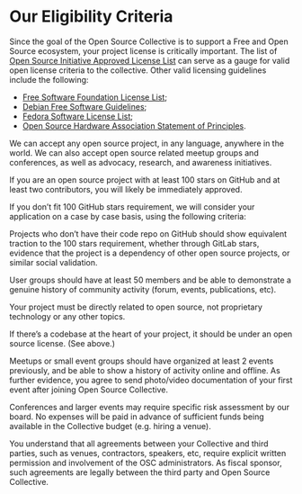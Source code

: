 # Our Eligibility Criteria 

Since the goal of the Open Source Collective is to support a Free and Open Source ecosystem, your project license is critically important. The list of [Open Source Initiative Approved License List](https://opensource.org/licenses) can serve as a gauge for valid open license criteria to the collective. Other valid licensing guidelines include the following: 

* [Free Software Foundation License List](https://www.gnu.org/licenses/license-list.html); 
* [Debian Free Software Guidelines](https://wiki.debian.org/DFSGLicenses); 
* [Fedora Software License List](https://fedoraproject.org/wiki/Licensing:Main?rd=Licensing);
* [Open Source Hardware Association Statement of Principles](https://www.oshwa.org/definition/).

We can accept any open source project, in any language, anywhere in the world. We can also accept open source related meetup groups and conferences, as well as advocacy, research, and awareness initiatives.

If you are an open source project with at least 100 stars on GitHub and at least two contributors, you will likely be immediately approved.

If you don’t fit 100 GitHub stars requirement, we will consider your application on a case by case basis, using the following criteria:

Projects who don’t have their code repo on GitHub should show equivalent traction to the 100 stars requirement, whether through GitLab stars, evidence that the project is a dependency of other open source projects, or similar social validation.

User groups should have at least 50 members and be able to demonstrate a genuine history of community activity (forum, events, publications, etc).

Your project must be directly related to open source, not proprietary technology or any other topics.

If there’s a codebase at the heart of your project, it should be under an open source license. (See above.)

Meetups or small event groups should have organized at least 2 events previously, and be able to show a history of activity online and offline. As further evidence, you agree to send photo/video documentation of your first event after joining Open Source Collective.

Conferences and larger events may require specific risk assessment by our board. No expenses will be paid in advance of sufficient funds being available in the Collective budget (e.g. hiring a venue).

You understand that all agreements between your Collective and third parties, such as venues, contractors, speakers, etc, require explicit written permission and involvement of the OSC administrators. As fiscal sponsor, such agreements are legally between the third party and Open Source Collective.